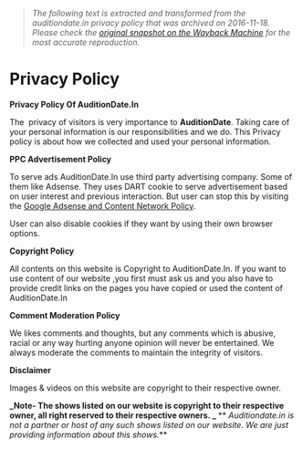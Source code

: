 > *The following text is extracted and transformed from the auditiondate.in privacy policy that was archived on 2016-11-18. Please check the [original snapshot on the Wayback Machine](https://web.archive.org/web/20161118235449id_/http%3A//www.auditiondate.in/privacy-policy) for the most accurate reproduction.*

# Privacy Policy

**Privacy Policy Of AuditionDate.In**

The  privacy of visitors is very importance to **AuditionDate**. Taking care of your personal information is our responsibilities and we do. This Privacy policy is about how we collected and used your personal information.

**PPC Advertisement Policy**

To serve ads AuditionDate.In use third party advertising company. Some of them like Adsense. They uses DART cookie to serve advertisement based on user interest and previous interaction. But user can stop this by visiting the [Google Adsense and Content Network Policy](http://www.google.com/privacy_ads.html).

User can also disable cookies if they want by using their own browser options.

**Copyright Policy**

All contents on this website is Copyright to AuditionDate.In. If you want to use content of our website ,you first must ask us and you also have to provide credit links on the pages you have copied or used the content of AuditionDate.In

**Comment Moderation Policy**

We likes comments and thoughts, but any comments which is abusive, racial or any way hurting anyone opinion will never be entertained. We always moderate the comments to maintain the integrity of visitors.

**Disclaimer**

Images & videos on this website are copyright to their respective owner.

**_Note- The shows listed on our website is copyright to their respective owner, all right reserved to their respective owners. _** ** _Auditiondate.in is not a partner or host of any such shows listed on our website. We are just providing information about this shows._**
